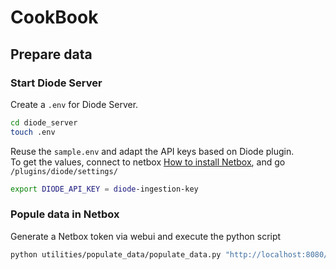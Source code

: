 # CookBook

## Prepare data

### Start Diode Server

Create a `.env` for Diode Server.  

```bash
cd diode_server
touch .env
```

Reuse the `sample.env` and adapt the API keys based on Diode plugin.  
To get the values, connect to netbox [How to install Netbox](documentation/INSTALLATION.md#install-netbox-and-plugins), and go `/plugins/diode/settings/`

```bash
export DIODE_API_KEY = diode-ingestion-key
```

### Popule data in Netbox

Generate a Netbox token via webui and execute the python script

```bash
python utilities/populate_data/populate_data.py "http://localhost:8080/" "<netbox_token>" "utilities/populate_data/subnets.yml"
```
